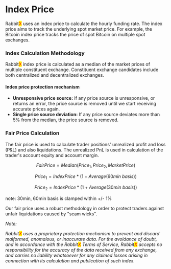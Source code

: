 # Index Price

Rabbit<mark style="color:red;">X</mark> uses an index price to calculate the hourly funding rate. The index price aims to track the underlying spot market price. For example, the Bitcoin index price tracks the price of spot Bitcoin on multiple spot exchanges.

### Index Calculation Methodology

Rabbit<mark style="color:red;">X</mark> index price is calculated as a median of the market prices of multiple constituent exchange. Constituent exchange candidates include both centralized and decentralized exchanges.

#### Index price protection mechanism

* **Unresponsive price source:** If any price source is unresponsive, or returns an error, the price source is removed until we start receiving accurate prices again.&#x20;
* **Single price source deviation:** If any price source deviates more than 5% from the median, the price source is removed.&#x20;

### Fair Price Calculation

The fair price is used to calculate trader positions' unrealized profit and loss (P\&L) and also liquidations. The unrealized PnL is used in calculation of the trader's account equity and account margin.&#x20;

$$FairPrice=Median(Price_1, Price_2, MarketPrice)$$

$$Price_1=IndexPrice*(1+Average(60min\ basis))$$

$$Price_2=IndexPrice*(1+Average(30min\ basis))$$

note: 30min, 60min basis is clamped within +/- 1%

Our fair price uses a robust methodology in order to protect traders against unfair liquidations caused by "scam wicks".

_Note:_

_Rabbit<mark style="color:red;">X</mark> uses a proprietary protection mechanism to prevent and discard malformed, anomalous, or inaccurate data. For the avoidance of doubt, and in accordance with the Rabbit<mark style="color:red;">X</mark> Terms of Service, Rabbit<mark style="color:red;">X</mark> accepts no responsibility for the accuracy of the data received from any exchange, and carries no liability whatsoever for any claimed losses arising in connection with its calculation and publication of such index._&#x20;

